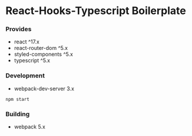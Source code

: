 # React-Hooks-Typescript Boilerplate

### Provides

- react ^17.x
- react-router-dom ^5.x
- styled-components ^5.x
- typescript ^5.x

### Development

- webpack-dev-server 3.x

`npm start`

### Building

- webpack 5.x
